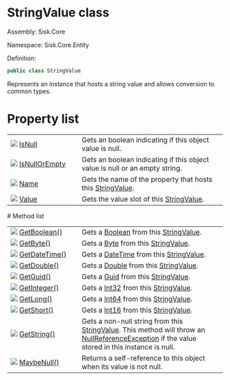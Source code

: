 <!--

Copyrights 2023 Sisk Framework - CypherPotato
Published under MIT license

!!! DO NOT EDIT THIS FILE !!!
This file was generated by a tool in the Sisk package. To edit the information in this documentation,
edit the XML documentation present in the Sisk source code.

-->

# StringValue class
Assembly: Sisk.Core

Namespace: Sisk.Core.Entity

Definition:

```cs
public class StringValue
```

Represents an instance that hosts a string value and allows conversion to common types.

# Property list
<table>
    <tbody>
<tr>
    <td width="33%">
        <img class="icon" src="/assets/img/icons/property.svg">
        <a href="/read?q=/contents/spec/Sisk.Core.Entity.StringValue.IsNull.md">
            IsNull
        </a>
    </td>
    <td>
        Gets an boolean indicating if this object value is null.
    <td>
</tr>
<tr>
    <td width="33%">
        <img class="icon" src="/assets/img/icons/property.svg">
        <a href="/read?q=/contents/spec/Sisk.Core.Entity.StringValue.IsNullOrEmpty.md">
            IsNullOrEmpty
        </a>
    </td>
    <td>
        Gets an boolean indicating if this object value is null or an empty string.
    <td>
</tr>
<tr>
    <td width="33%">
        <img class="icon" src="/assets/img/icons/property.svg">
        <a href="/read?q=/contents/spec/Sisk.Core.Entity.StringValue.Name.md">
            Name
        </a>
    </td>
    <td>
        Gets the name of the property that hosts this <a href="/read?q=/contents/spec/Sisk.Core.Entity.StringValue.md">StringValue</a>.
    <td>
</tr>
<tr>
    <td width="33%">
        <img class="icon" src="/assets/img/icons/property.svg">
        <a href="/read?q=/contents/spec/Sisk.Core.Entity.StringValue.Value.md">
            Value
        </a>
    </td>
    <td>
        Gets the value slot of this <a href="/read?q=/contents/spec/Sisk.Core.Entity.StringValue.md">StringValue</a>.
    <td>
</tr>
    </tbody>
</table>
# Method list
<table>
    <tbody>
<tr>
    <td width="33%">
        <img class="icon" src="/assets/img/icons/method.svg">
        <a href="/read?q=/contents/spec/Sisk.Core.Entity.StringValue.GetBoolean().md">
            GetBoolean()
        </a>
    </td>
    <td>
        Gets a <a href="https://learn.microsoft.com/en-us/dotnet/api/System.Boolean">Boolean</a> from this <a href="/read?q=/contents/spec/Sisk.Core.Entity.StringValue.md">StringValue</a>.
    <td>
</tr>
<tr>
    <td width="33%">
        <img class="icon" src="/assets/img/icons/method.svg">
        <a href="/read?q=/contents/spec/Sisk.Core.Entity.StringValue.GetByte().md">
            GetByte()
        </a>
    </td>
    <td>
        Gets a <a href="https://learn.microsoft.com/en-us/dotnet/api/System.Byte">Byte</a> from this <a href="/read?q=/contents/spec/Sisk.Core.Entity.StringValue.md">StringValue</a>.
    <td>
</tr>
<tr>
    <td width="33%">
        <img class="icon" src="/assets/img/icons/method.svg">
        <a href="/read?q=/contents/spec/Sisk.Core.Entity.StringValue.GetDateTime().md">
            GetDateTime()
        </a>
    </td>
    <td>
        Gets a <a href="https://learn.microsoft.com/en-us/dotnet/api/System.DateTime">DateTime</a> from this <a href="/read?q=/contents/spec/Sisk.Core.Entity.StringValue.md">StringValue</a>.
    <td>
</tr>
<tr>
    <td width="33%">
        <img class="icon" src="/assets/img/icons/method.svg">
        <a href="/read?q=/contents/spec/Sisk.Core.Entity.StringValue.GetDouble().md">
            GetDouble()
        </a>
    </td>
    <td>
        Gets a <a href="https://learn.microsoft.com/en-us/dotnet/api/System.Double">Double</a> from this <a href="/read?q=/contents/spec/Sisk.Core.Entity.StringValue.md">StringValue</a>.
    <td>
</tr>
<tr>
    <td width="33%">
        <img class="icon" src="/assets/img/icons/method.svg">
        <a href="/read?q=/contents/spec/Sisk.Core.Entity.StringValue.GetGuid().md">
            GetGuid()
        </a>
    </td>
    <td>
        Gets a <a href="https://learn.microsoft.com/en-us/dotnet/api/System.Guid">Guid</a> from this <a href="/read?q=/contents/spec/Sisk.Core.Entity.StringValue.md">StringValue</a>.
    <td>
</tr>
<tr>
    <td width="33%">
        <img class="icon" src="/assets/img/icons/method.svg">
        <a href="/read?q=/contents/spec/Sisk.Core.Entity.StringValue.GetInteger().md">
            GetInteger()
        </a>
    </td>
    <td>
        Gets a <a href="https://learn.microsoft.com/en-us/dotnet/api/System.Int32">Int32</a> from this <a href="/read?q=/contents/spec/Sisk.Core.Entity.StringValue.md">StringValue</a>.
    <td>
</tr>
<tr>
    <td width="33%">
        <img class="icon" src="/assets/img/icons/method.svg">
        <a href="/read?q=/contents/spec/Sisk.Core.Entity.StringValue.GetLong().md">
            GetLong()
        </a>
    </td>
    <td>
        Gets a <a href="https://learn.microsoft.com/en-us/dotnet/api/System.Int64">Int64</a> from this <a href="/read?q=/contents/spec/Sisk.Core.Entity.StringValue.md">StringValue</a>.
    <td>
</tr>
<tr>
    <td width="33%">
        <img class="icon" src="/assets/img/icons/method.svg">
        <a href="/read?q=/contents/spec/Sisk.Core.Entity.StringValue.GetShort().md">
            GetShort()
        </a>
    </td>
    <td>
        Gets a <a href="https://learn.microsoft.com/en-us/dotnet/api/System.Int16">Int16</a> from this <a href="/read?q=/contents/spec/Sisk.Core.Entity.StringValue.md">StringValue</a>.
    <td>
</tr>
<tr>
    <td width="33%">
        <img class="icon" src="/assets/img/icons/method.svg">
        <a href="/read?q=/contents/spec/Sisk.Core.Entity.StringValue.GetString().md">
            GetString()
        </a>
    </td>
    <td>
        Gets a non-null string from this <a href="/read?q=/contents/spec/Sisk.Core.Entity.StringValue.md">StringValue</a>. This method will throw an <a href="https://learn.microsoft.com/en-us/dotnet/api/System.NullReferenceException">NullReferenceException</a> if the value stored in this instance is null.
    <td>
</tr>
<tr>
    <td width="33%">
        <img class="icon" src="/assets/img/icons/method.svg">
        <a href="/read?q=/contents/spec/Sisk.Core.Entity.StringValue.MaybeNull().md">
            MaybeNull()
        </a>
    </td>
    <td>
        Returns a self-reference to this object when its value is not null.
    <td>
</tr>
    </tbody>
</table>
